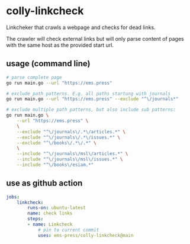 # colly-linkcheck

Linkcheker that crawls a webpage and checks for dead links.

The crawler will check external links but will only parse content of pages with the same host as the provided start url.

## usage (command line)

```bash
# parse complete page
go run main.go --url "https://ems.press"

# exclude path patterns. E.g. all paths startung with journals
go run main.go --url "https://ems.press" --exclude "^\/journals*"

# exclude multiple path patterns, but also include sub patterns:
go run main.go \
    --url "https://ems.press" \
    \
    --exclude "^\/journals\/.*\/articles.*" \
	--exclude "^\/journals\/.*\/issues.*" \
	--exclude "^\/books\/.*\/.*" \
    \
	--include "^\/journals\/msl\/articles.*" \
	--include "^\/journals\/msl\/issues.*" \
	--include "^\/books\/esiam.*"
```

## use as github action

```yaml
jobs:
    linkcheck:
        runs-on: ubuntu-latest
        name: check links
        steps:
        - name: Linkcheck
            # pin to current commit
            uses: ems-press/colly-linkcheck@main
```